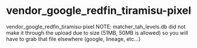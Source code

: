 # vendor_google_redfin_tiramisu-pixel
vendor_google_redfin_tiramisu-pixel
NOTE: matcher_tah_levels.db did not make it through the upload due to size (51MB, 50MB is allowed) so you will have to grab that file elsewhere (google, lineage, etc...)
